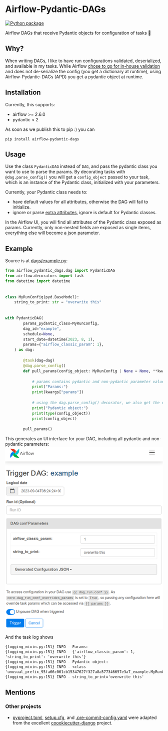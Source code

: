 # Airflow-Pydantic-DAGs

[![Python package](https://github.com/flinz/airflow-pydantic-dags/actions/workflows/pre-publish.yml/badge.svg)](https://github.com/flinz/airflow-pydantic-dags/actions/workflows/pre-publish.yml)

Airflow DAGs that receive Pydantic objects for configuration of tasks 🔋

## Why?

When writing DAGs, I like to have run configurations validated, deserialized, and
available in my tasks. While Airflow [chose to go for in-house validation](https://github.com/apache/airflow/pull/17100) and does not de-serialize the config (you get a dictionary at runtime), using Airflow-Pydantic-DAGs (APD) you get a pydantic object at runtime.

## Installation

Currently, this supports:

- airflow >= 2.6.0
- pydantic < 2

As soon as we publish this to pip :) you can

```
pip install airflow-pydantic-dags
```

## Usage

Use the class `PydanticDAG` instead of `DAG`, and pass the pydantic class you want to use
to parse the params. By decorating tasks with `@dag.parse_config()` you will get a `config_object`
passed to your task, which is an instance of the Pydantic class, initialized with your parameters.

Currently, your Pydantic class needs to:

- have default values for all attributes, otherwise the DAG will fail to initialize.
- ignore or parse [extra attributes](https://docs.pydantic.dev/latest/usage/model_config/#extra-attributes), ignore is default for Pydantic classes.

In the Airflow UI, you will find all attributes of the Pydantic class exposed as
params. Currently, only non-nested fields are exposed as single items, everything
else will become a json parameter.

## Example

Source is at [dags/example.py](dags/example.py):

```python
from airflow_pydantic_dags.dag import PydanticDAG
from airflow.decorators import task
from datetime import datetime


class MyRunConfig(pyd.BaseModel):
    string_to_print: str = "overwrite this"


with PydanticDAG(
        params_pydantic_class=MyRunConfig,
        dag_id="example",
        schedule=None,
        start_date=datetime(2023, 8, 1),
        params={"airflow_classic_param": 1},
    ) as dag:

        @task(dag=dag)
        @dag.parse_config()
        def pull_params(config_object: MyRunConfig | None = None, **kwargs):

            # params contains pydantic and non-pydantic parameter values
            print("Params:")
            print(kwargs["params"])

            # using the dag.parse_config() decorator, we also get the deserialized pydantic object as 'config_object'
            print("Pydantic object:")
            print(type(config_object))
            print(config_object)

        pull_params()
```

This generates an UI interface for your DAG, including all pydantic and non-pydantic parameters:
![Alt text](docs/imgs/example_trigger_ui.png)

And the task log shows

```
{logging_mixin.py:151} INFO - Params:
{logging_mixin.py:151} INFO - {'airflow_classic_param': 1, 'string_to_print': 'overwrite this'}
{logging_mixin.py:151} INFO - Pydantic object:
{logging_mixin.py:151} INFO - <class 'unusual_prefix_95fa66c061cb15347627f327a8a577346657e3a7_example.MyRunConfig'>
{logging_mixin.py:151} INFO - string_to_print='overwrite this'
```

## Mentions

### Other projects

- [pyproject.toml](./pyproject.toml), [setup.cfg](./setup.cfg), and [.pre-commit-config.yaml](./.pre-commit-config.yaml) were adapted from the excellent [coookiecutter-django](https://github.com/cookiecutter/cookiecutter-django) project.

